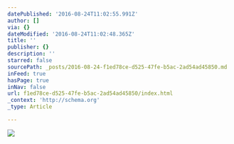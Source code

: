 ```yaml
---
datePublished: '2016-08-24T11:02:55.991Z'
author: []
via: {}
dateModified: '2016-08-24T11:02:48.365Z'
title: ''
publisher: {}
description: ''
starred: false
sourcePath: _posts/2016-08-24-f1ed78ce-d525-47fe-b5ac-2ad54ad45850.md
inFeed: true
hasPage: true
inNav: false
url: f1ed78ce-d525-47fe-b5ac-2ad54ad45850/index.html
_context: 'http://schema.org'
_type: Article

---
```

![](https://the-grid-user-content.s3-us-west-2.amazonaws.com/b28587be-61b3-4249-9b49-24fb64497861.jpg)